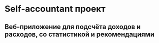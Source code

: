 # Self-accountant проект

## Веб-приложение для подсчёта доходов и расходов, со статистикой и рекомендациями
